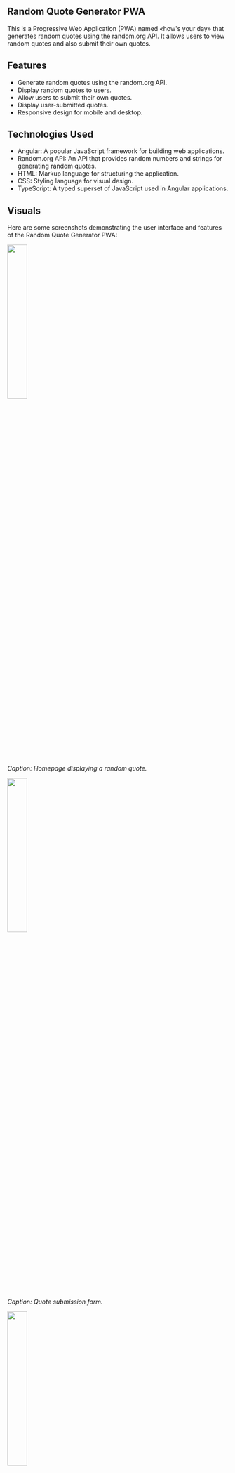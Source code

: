 ## Random Quote Generator PWA
This is a Progressive Web Application (PWA) named «how's your day» that generates random quotes using the random.org API. It allows users to view random quotes and also submit their own quotes.

## Features

- Generate random quotes using the random.org API.
- Display random quotes to users.
- Allow users to submit their own quotes.
- Display user-submitted quotes.
- Responsive design for mobile and desktop.

## Technologies Used
- Angular: A popular JavaScript framework for building web applications.
- Random.org API: An API that provides random numbers and strings for generating random quotes.
- HTML: Markup language for structuring the application.
- CSS: Styling language for visual design.
- TypeScript: A typed superset of JavaScript used in Angular applications.

## Visuals
Here are some screenshots demonstrating the user interface and features of the Random Quote Generator PWA:

<img src="https://github.com/user-attachments/assets/b184e890-4b19-44f1-8569-03f27231c6bf" width=30% height=30%>

_Caption: Homepage displaying a random quote._

<img src="https://github.com/user-attachments/assets/4dd7c46a-17ee-46bd-95b0-928e5ccb2b8a" width=30% height=30%>

_Caption: Quote submission form._

<img src="https://github.com/user-attachments/assets/5bbea080-0a74-4ff8-ba9d-1d3ca8ac6c7b" width=30% height=30%>

_Caption: User-submitted quotes._

## Installation
1. Clone the repository:

```sh
git clone https://github.com/your-username/random-quote-generator.git
```

2. Navigate to the project directory:

```sh
cd random-quote-generator
```

3. Install dependencies:
```sh
npm install
```

## Usage
1. Start the development server:
```sh
ng serve
```

2. Open a web browser and navigate to http://localhost:4200 to access the Random Quote Generator application.

## Contributing
Contributions are welcome! If you find any bugs or want to add new features, feel free to open an issue or submit a pull request.

## License
This project is licensed under the [MIT License.](https://de.wikipedia.org/wiki/MIT-Lizenz)
"# howsyourday" 

